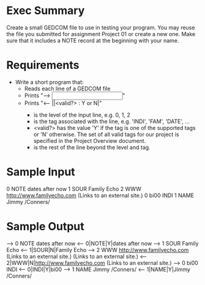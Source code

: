 # Exec Summary
Create a small GEDCOM file to use in testing your program. You may reuse the file you submitted for assignment Project 01 or create a new one. Make sure that it includes a NOTE record at the beginning with your name.

# Requirements
- Write a short program that:
    - Reads each line of a GEDCOM file
    - Prints "--> <input line>"
    - Prints "<-- <level>|<tag>|<valid?> : Y or N|<arguments>"
        - <level> is the level of the input line, e.g. 0, 1, 2
        - <tag> is the tag associated with the line, e.g. 'INDI', 'FAM', 'DATE', ...
        - <valid?> has the value 'Y' if the tag is one of the supported tags or 'N' otherwise.  The set of all valid tags for our project is specified in the Project Overview document.
        - <arguments> is the rest of the line beyond the level and tag.

# Sample Input
0 NOTE dates after now
1 SOUR Family Echo
2 WWW http://www.familyecho.com  (Links to an external site.)
0 bi00 INDI
1 NAME Jimmy /Conners/

# Sample Output
--> 0 NOTE dates after now
<-- 0|NOTE|Y|dates after now
--> 1 SOUR Family Echo
<-- 1|SOUR|N|Family Echo
--> 2 WWW http://www.familyecho.com (Links to an external site.) (Links to an external site.)
<-- 2|WWW|N|http://www.familyecho.com (Links to an external site.)
--> 0 bi00 INDI
<-- 0|INDI|Y|bi00
--> 1 NAME Jimmy /Conners/
<-- 1|NAME|Y|Jimmy /Conners/
